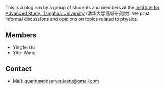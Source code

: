 This is a blog run by a group of students and members at the [Institute for Advanced Study, Tsinghua University](https://www.ias.tsinghua.edu.cn/) (清华大学高等研究院). We post informal discussions and opinions on topics related to physics. 

## Members

  * Yingfei Gu
  * Yifei Wang

## Contact

- Mail: [quantumobserver.iastu@gmail.com](mailto:quantumobserver.iastu@gmail.com)
